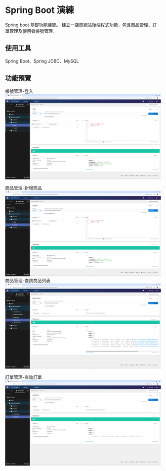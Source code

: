 # Spring Boot 演練

Spring boot 基礎功能練習。
建立一店商網站後端程式功能，包含商品管理、訂單管理及使用者帳號管理。

## 使用工具

Spring Boot、Spring JDBC、MySQL

## 功能預覽
帳號管理-登入<br>
![image](https://github.com/holydarktank2/springboot-practice/blob/main/screenshot/%E5%B8%B3%E8%99%9F%E5%8A%9F%E8%83%BD-%E7%99%BB%E5%85%A5.PNG)

商品管理-新增商品
![image](https://github.com/holydarktank2/springboot-practice/blob/main/screenshot/%E5%B8%B3%E8%99%9F%E5%8A%9F%E8%83%BD-%E8%A8%BB%E5%86%8A.PNG)
商品管理-查詢商品列表<br>
![image](https://github.com/holydarktank2/springboot-practice/blob/main/screenshot/%E5%95%86%E5%93%81%E7%AE%A1%E7%90%86-%E6%9F%A5%E8%A9%A2%E5%88%97%E8%A1%A8.PNG)

訂單管理-查詢訂單
![image](https://github.com/holydarktank2/springboot-practice/blob/main/screenshot/%E8%A8%82%E5%96%AE%E7%AE%A1%E7%90%86-%E6%9F%A5%E8%A9%A2.PNG)


